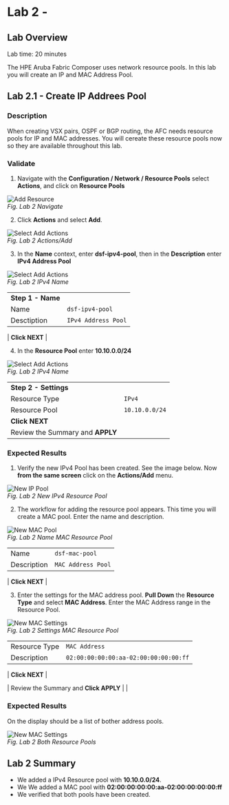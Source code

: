 # Lab 2 - 

## Lab Overview

Lab time:  20 minutes

The HPE Aruba Fabric Composer uses network resource pools. In this lab you will create an IP and MAC Address Pool.

## Lab 2.1 - Create IP Addrees Pool

### Description
When creating VSX pairs, OSPF or BGP routing, the AFC needs resource pools for IP and MAC addresses. You will cereate these resource pools now so they are available throughout this lab.


### Validate  
1. Navigate with the **Configuration / Network / Resource Pools** select **Actions**, and click on **Resource Pools**

![Add Resource](images/rp1.png)  
_Fig. Lab 2 Navigate_  

2. Click **Actions** and select **Add**.
  
![Select Add Actions](images/rp2.png)  
_Fig. Lab 2 Actions/Add_  


3. In the **Name** context, enter **dsf-ipv4-pool**, then in the **Description** enter **IPv4 Address Pool**

![Select Add Actions](images/rp3.png)  
_Fig. Lab 2 IPv4 Name_ 

|   |   |  
|---|---|
| **Step 1 - Name** | |
| Name | ``dsf-ipv4-pool`` |  
| Desctiption | ``IPv4 Address Pool`` |  
 
| **Click NEXT**  |

4. In the **Resource Pool** enter **10.10.0.0/24**

![Select Add Actions](images/rp4.png)  
_Fig. Lab 2 IPv4 Name_ 

|   |   |  
|---|---|
| **Step 2 - Settings** | |
| Resource Type | ``IPv4`` |  
| Resource Pool | ``10.10.0.0/24`` |  
| **Click NEXT** | |  
| Review the Summary and **APPLY** | |  

### Expected Results

1. Verify the new IPv4 Pool has been created. See the image below. Now **from the same screen** click on the **Actions/Add** menu.

![New IP Pool](images/rp6.png)  
_Fig. Lab 2 New IPv4 Resource Pool_  

2. The workflow for adding the resource pool appears. This time you will create a MAC pool. Enter the name and description. 

![New MAC Pool](images/rp7.png)  
_Fig. Lab 2 Name MAC Resource Pool_  

|   |   |  
|---|---|  
| Name | ``dsf-mac-pool``|
| Description | ``MAC Address Pool`` | 

| **Click NEXT**  |

3. Enter the settings for the MAC address pool. **Pull Down** the **Resource Type** and select **MAC Address**. Enter the MAC Address range in the Resource Pool.


![New MAC Settings](images/rp8.png)  
_Fig. Lab 2 Settings MAC Resource Pool_  

|   |   |  
|---|---|  
| Resource Type | ``MAC Address``|
| Description | ``02:00:00:00:00:aa-02:00:00:00:00:ff`` | 

| **Click NEXT**  |

| Review the Summary and **Click APPLY** | |  
  


### Expected Results  
On the display should be a list of bother address pools.

![New MAC Settings](images/rp8.png)  
_Fig. Lab 2 Both Resource Pools_ 

## Lab 2 Summary  
- We added a IPv4 Resource pool with **10.10.0.0/24**.
- We We added a MAC pool with **02:00:00:00:00:aa-02:00:00:00:00:ff**
- We verified that both pools have been created.

